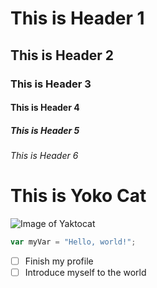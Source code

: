 # This is Header 1
## This is Header 2
### This is Header 3
#### This is Header 4
##### This is Header 5
###### This is Header 6
# This is Yoko Cat
![Image of Yaktocat](https://octodex.github.com/images/yaktocat.png)
``` javascript
var myVar = "Hello, world!";
```
- [ ] Finish my profile
- [ ] Introduce myself to the world
